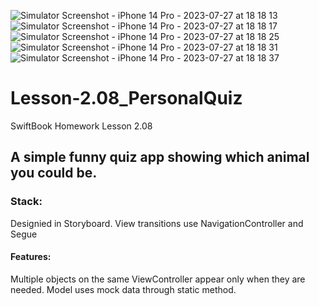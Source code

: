 ![Simulator Screenshot - iPhone 14 Pro - 2023-07-27 at 18 18 13](https://github.com/yur4kur/Lesson-2.08_PersonalQuiz/assets/105720427/f0cc7013-e28a-4153-97de-dfa35848fa17)
![Simulator Screenshot - iPhone 14 Pro - 2023-07-27 at 18 18 17](https://github.com/yur4kur/Lesson-2.08_PersonalQuiz/assets/105720427/135a32ac-157b-4815-97b5-bf7e937f1a79)
![Simulator Screenshot - iPhone 14 Pro - 2023-07-27 at 18 18 25](https://github.com/yur4kur/Lesson-2.08_PersonalQuiz/assets/105720427/865c4bc4-b53d-47b2-aa5e-a0cd7c2dc356)
![Simulator Screenshot - iPhone 14 Pro - 2023-07-27 at 18 18 31](https://github.com/yur4kur/Lesson-2.08_PersonalQuiz/assets/105720427/8ad86fc9-ce98-463f-9f8d-e36b3105d15d)
![Simulator Screenshot - iPhone 14 Pro - 2023-07-27 at 18 18 37](https://github.com/yur4kur/Lesson-2.08_PersonalQuiz/assets/105720427/8957475a-9485-429d-93d0-ae368ae7377c)

# Lesson-2.08_PersonalQuiz
SwiftBook Homework Lesson 2.08

## A simple funny quiz app showing which animal you could be.

### Stack:
Designied in Storyboard. View transitions use NavigationController and Segue

#### Features:
Multiple objects on the same ViewController appear only when they are needed. Model uses mock data through static method.




